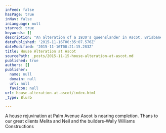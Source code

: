 ```yaml
---
inFeed: false
hasPage: true
inNav: false
inLanguage: null
starred: true
keywords: []
description: "An alteration of a 1930's queenslander in Ascot, Brisbane, designed by Biscoe Wilson Architects"
datePublished: '2015-11-16T00:35:07.576Z'
dateModified: '2015-11-16T00:21:15.283Z'
title: House Alteration at Ascot
sourcePath: _posts/2015-11-15-house-alteration-at-ascot.md
published: true
authors: []
publisher:
  name: null
  domain: null
  url: null
  favicon: null
url: house-alteration-at-ascot/index.html
_type: Blurb

---
```

A house rejuvination at Palm Avenue Ascot is nearing completion. Thans to our great clients Melita and Neil and the builders-Wally Williams Constructions